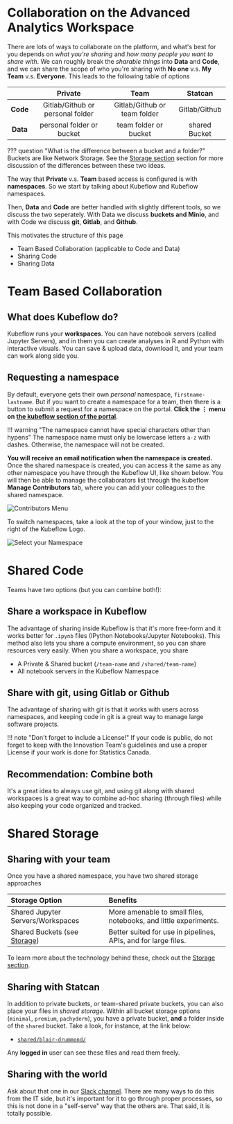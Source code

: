 # Collaboration on the Advanced Analytics Workspace


There are lots of ways to collaborate on the platform, and what's best for you depends on *what you're sharing* and *how many people you want to share with*. We can roughly break the *sharable things* into **Data** and **Code**, and we can share the scope of who you're sharing with **No one** v.s. **My Team** v.s. **Everyone**. This leads to the following table of options


|                 | **Private**                                | **Team**                                 | **Statcan**   |
|:--------------:|:------------------------------------------:|:----------------------------------------:|:-------------:|
| **Code**       | Gitlab/Github or personal folder | Gitlab/Github or team folder | Gitlab/Github |
| **Data**       | personal folder or bucket                    | team folder or bucket                    | shared Bucket  |

??? question "What is the difference between a bucket and a folder?"
    Buckets are like Network Storage. See the [Storage section](/Storage) section for more discussion of the differences between these two ideas.


The way that **Private** v.s. **Team** based access is configured is with **namespaces**. So we start by talking about Kubeflow and Kubeflow namespaces.


Then, **Data** and **Code** are better handled with slightly different tools, so we discuss the two seperately. With Data we discuss **buckets and Minio**, and with Code we discuss **git**, **Gitlab**, and **Github**.

This motivates the structure of this page

- Team Based Collaboration (applicable to Code and Data)
- Sharing Code
- Sharing Data




# Team Based Collaboration

## What does Kubeflow do?

Kubeflow runs your **workspaces**. You can have notebook servers (called Jupyter
Servers), and in them you can create analyses in R and Python with interactive
visuals. You can save & upload data, download it, and your team can work along side you.

## Requesting a namespace

By default, everyone gets their own *personal* namespace, `firstname-lastname`. But if you want to create a namespace for a team, then there is a button to submit a request for a namespace on the portal. **Click the &#8942; menu on [the kubeflow section of the portal](https://portal.covid.cloud.statcan.ca/#kubeflow)**.

!!! warning "The namespace cannot have special characters other than hypens"
    The namespace name must only be lowercase letters `a-z` with dashes. Otherwise,
    the namespace will not be created.


**You will receive an email notification when the namespace is created.** Once the shared namespace is created, you can access it the same as any other namespace you have through the Kubeflow UI, like shown below. You will then be able to manage the collaborators list through the kubeflow **Manage Contributors** tab, where you can add your colleagues to the shared namespace.

![Contributors Menu](../images/kubeflow_contributors.png)

To switch namespaces, take a look at the top of your window, just to the right of the Kubeflow Logo.

![Select your Namespace](../images/kubeflow_manage_contributors.png)

# Shared Code

Teams have two options (but you can combine both!):

## Share a workspace in Kubeflow

The advantage of sharing inside Kubeflow is that it's more free-form and it works better for `.ipynb` files (IPython Notebooks/Jupyter Notebooks). This method also lets you share a compute environment, so you can share resources very easily. When you share a workspace, you share

- A Private & Shared bucket (`/team-name` and `/shared/team-name`)
- All notebook servers in the Kubeflow Namespace

## Share with git, using Gitlab or Github

The advantage of sharing with git is that it works with users across namespaces, and keeping code in git is a great way to manage large software projects. 

!!! note "Don't forget to include a License!"
    If your code is public, do not forget to keep with the Innovation Team's guidelines and use a proper License if your work is done for Statistics Canada.

## Recommendation: Combine both

It's a great idea to always use git, and using git along with shared workspaces is a great way to combine ad-hoc sharing (through files) while also keeping your code organized and tracked.

# Shared Storage

## Sharing with your team

Once you have a shared namespace, you have two shared storage approaches 

| Storage Option                             |   Benefits                                                            |
|:-------------------------------------------|:----------------------------------------------------------------------|
| Shared Jupyter Servers/Workspaces          |      More amenable to small files, notebooks, and little experiments. |
| Shared Buckets (see [Storage](/Storage))   |      Better suited for use in pipelines, APIs, and for large files.   |

To learn more about the technology behind these, check out the [Storage section](/Storage).

## Sharing with Statcan

In addition to private buckets, or team-shared private buckets, you can also place your files in *shared storage*. Within all bucket storage options (`minimal`, `premium`, `pachyderm`), you have a private bucket, **and** a folder inside of the `shared` bucket. Take a look, for instance, at the link below:

- [`shared/blair-drummond/`](https://minimal-tenant1-minio.covid.cloud.statcan.ca/minio/shared/blair-drummond/)


Any **logged in** user can see these files and read them freely.

## Sharing with the world

Ask about that one in our [Slack channel](https://statcan-aaw.slaock.com). There are many ways to do this from the IT side, but it's important for it to go through proper processes, so this is not done in a "self-serve" way that the others are. That said, it is totally possible.
